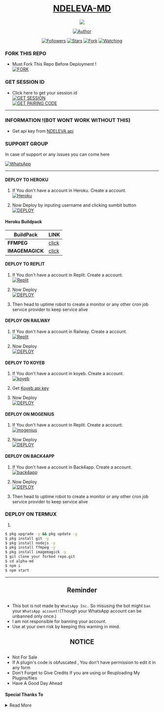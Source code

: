  <p align="center">  
  <a href="https://github.com/C-iph3r">
    <h1 align="center">NDELEVA-MD</h1>
  </a>
</p>
<p align="center"> 
<img src="https://komarev.com/ghpvc/?username=C-iph3r&color=brightgreen" />
<p/>
<p align="center">
<a href="https://github.com/C-iph3r"><img title="Author" src="https://img.shields.io/badge/NDELEVA-MD-black?style=for-the-badge&logo=whatsApp"></a>
<p/>
<p align="center">
<a href="https://github.com/Ndelevamutua?tab=followers"><img title="Followers" src="https://img.shields.io/github/followers/C-iph3r?label=Followers&style=social"></a>
<a href="https://github.com/Ndelevamutua/NDELEVA-MD/stargazers/"><img title="Stars" src="https://img.shields.io/github/stars/C-iph3r/alpha-md?&style=social"></a>
<a href="https://github.com/Ndelevamutua/NDELEVA-MD/fork"><img title="Fork" src="https://img.shields.io/github/forks/C-iph3r/alpha-md?style=social"></a>
<a href="https://github.com/Ndelevamutua/NDELEVA-MD/watchers"><img title="Watching" src="https://img.shields.io/github/watchers/C-iph3r/alpha-md?label=Watching&style=social"></a>
</p>



### FORK THIS REPO

- Must Fork This Repo Before Deployment !
   <br> 
<a href="https://github.com/Ndelevamutua/NDELEVA-MD/fork"><img title="FORK" src="https://img.shields.io/badge/FORK-h?color=black&style=for-the-badge&logo=stackshare"></a>


### GET SESSION ID
- Click here to get your session id
   <br>
<a href='https://alpha-qr-3083f89437a9.herokuapp.com/' target="_blank"><img alt='GET SESSION' src='https://img.shields.io/badge/SCAN-QR-100000?style=for-the-badge&logo=scan&logoColor=white&labelColor=black&color=black'/></a>
  <br>
  <a href='https://qr-pair-63r7.onrender.com/' target="_blank"><img alt='GET PAIRING CODE' src='https://img.shields.io/badge/SCAN-PAIRING CODE-100000?style=for-the-badge&logo=scan&logoColor=white&labelColor=black&color=black'/></a>

***
### INFORMATION !(BOT WONT WORK WITHOUT THIS)
- Get api key from  [NDELEVA api](https://api.alpha-md.rf.gd/signup)
### SUPPORT GROUP
In case of support or any issues you can come here

[![WhatsApp](https://img.shields.io/badge/alpha-md-25D366?style=for-the-badge&logo=whatsapp&logoColor=white)](https://chat.whatsapp.com/DfgtYR8HV67103lml8peP6) 

***

#### DEPLOY TO HEROKU 

1. If You don't have a account in Heroku. Create a account.
    <br>
<a href='https://heroku.com' target="_blank"><img alt='Heroku' src='https://img.shields.io/badge/-Create-black?style=for-the-badge&logo=heroku'/></a>

2. Now Deploy by inputing username and clicking sumbit button
    <br>
<a href='https://api.alpha-md.rf.gd/deploy/heroku' target="_blank"><img alt='DEPLOY' src='https://img.shields.io/badge/-DEPLOY-black?style=for-the-badge&logo=heroku'/></a>

#### Heroku Buildpack
| BuildPack | LINK |
|--------|--------|
| **FFMPEG** |[click](https://github.com/jonathanong/heroku-buildpack-ffmpeg-latest) |
| **IMAGEMAGICK** | [click](https://github.com/DuckyTeam/heroku-buildpack-imagemagick) |

#### DEPLOY TO REPLIT 

1. If You don't have a account in Replit. Create a account.
    <br>
<a href='https://www.replit.com/' target="_blank"><img alt='Replit' src='https://img.shields.io/badge/-Create-black?style=for-the-badge&logo=replit'/></a>

2. Now Deploy
    <br>
<a href='https://repl.it/github/C-iph3r/alpha-md' target="_blank"><img alt='DEPLOY' src='https://img.shields.io/badge/-IMPORT-black?style=for-the-badge&logo=replit'/></a>
3. Then head to uptime robot to create a monitor or any other cron job service provider to keep service alive

#### DEPLOY ON RAILWAY

1. If You don't have a account in Railway. Create a account.
    <br>
<a href='https://railway.app' target="_blank"><img alt='Replit' src='https://img.shields.io/badge/-Create-black?style=for-the-badge&logo=railway'/></a>

2. Now Deploy
    <br>
<a href='https://railway.app' target="_blank"><img alt='DEPLOY' src='https://img.shields.io/badge/-DEPLOY-black?style=for-the-badge&logo=railway'/></a>



#### DEPLOY TO KOYEB 

1. If You don't have a account in koyeb. Create a account.
    <br>
<a href='https://app.koyeb.com/auth/signup' target="_blank"><img alt='koyeb' src='https://img.shields.io/badge/-Create-black?style=for-the-badge&logo=koyeb'/></a>

2. Get [Koyeb api key](https://app.koyeb.com/account/api)

3. Now Deploy
    <br>
<a href='https://app.koyeb.com/apps/new/import-project' target="_blank"><img alt='DEPLOY' src='https://img.shields.io/badge/-DEPLOY-black?style=for-the-badge&logo=koyeb'/></a>

#### DEPLOY ON MOGENIUS

1. If You don't have a account in Replit. Create a account.
    <br>
<a href='https://mogenius.com' target="_blank"><img alt='mogenius' src='https://img.shields.io/badge/-Create-black?style=for-the-badge&logo=genius'/></a>

2. Now Deploy
    <br>
<a href='https://mogenius.com' target="_blank"><img alt='DEPLOY' src='https://img.shields.io/badge/-DEPLOY-black?style=for-the-badge&logo=genius'/></a>

#### DEPLOY ON BACK4APP

1. If You don't have a account in Back4app. Create a account.
    <br>
<a href='https://www.back4app.com/signup?' target="_blank"><img alt='back4app' src='https://img.shields.io/badge/Back4App-000000?style=for-the-badge&logo=back4app&logoColor=white&labelColor=000000&color=000000'/></a>

2. Now Deploy
    <br>
<a href='https://mogenius.com' target="_blank"><img alt='DEPLOY' src='https://img.shields.io/badge/Back4App-000000?style=for-the-badge&logo=back4app&logoColor=white&labelColor=000000&color=000000'/></a>
3. Then head to uptime robot to create a monitor or any other cron job service provider to keep service alive

### DEPLOY ON TERMUX
1. 
```sh
$ pkg upgrade -y && pkg update -y
$ pkg install git -y
$ pkg install nodejs -y
$ pkg install ffmpeg -y
$ pkg install imagemagick -y
$ git clone your forked repo.git
$ cd alpha-md
$ npm i 
$ npm start
```
---------

<h2 align="center">  Reminder
</h2>
   
## 
- This bot is not made by `WhatsApp Inc.` So misusing the bot might `ban` your `WhatsApp account!`(Though your WhatsApp account can be unbanned only once.)
- I am not responsible for banning your account.
- Use at your own risk by keeping this warning in mind.


<h2 align="center">  NOTICE
</h2>
   
## 
- Not For Sale
- If A plugin's code is obfuscated , You don't have permission to edit it in any form 
- Don't Forget to Give Credits If you are using or Reuploading My Plugins/files
- Have A Good Day Ahead

#### Special Thanks To

<details close>
<summary>Read More</summary>

<br>

* [`MUINDI`](https://github.com/muindi6602)
* [`JOSSEPH`](https://github.com/Ndelevamutua)

 </details>
